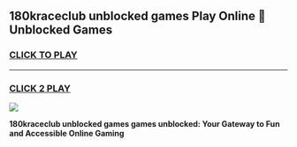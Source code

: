 
## 180kraceclub unblocked games Play Online 👋 Unblocked Games
<h3>
<a href="https://premium.freeplayer.one?title=180kraceclub_unblocked_games&ref=19F">CLICK TO PLAY</a></h3>
<hr>

<h3>
<a href="https://premium.freeplayer.one?title=180kraceclub_unblocked_games&ref=19F">CLICK 2 PLAY</a>
  
</h3>

<a href="https://premium.freeplayer.one?title=180kraceclub_unblocked_games&ref=19F"><img src="https://clearcache.store/games.png"></a>


**180kraceclub unblocked games games unblocked: Your Gateway to Fun and Accessible Online Gaming**
